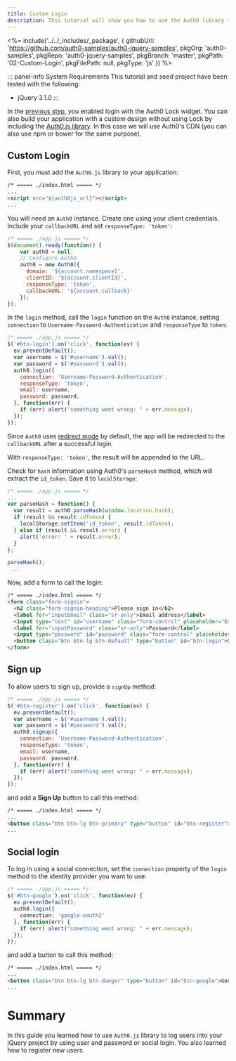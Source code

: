 ```yaml
---
title: Custom Login
description: This tutorial will show you how to use the Auth0 library to add custom authentication and authorization to your web app.
---
```


<%= include('../../_includes/_package', {
  githubUrl: 'https://github.com/auth0-samples/auth0-jquery-samples',
  pkgOrg: 'auth0-samples',
  pkgRepo: 'auth0-jquery-samples',
  pkgBranch: 'master',
  pkgPath: '02-Custom-Login',
  pkgFilePath: null,
  pkgType: 'js'
}) %>

::: panel-info System Requirements
This tutorial and seed project have been tested with the following:

* jQuery 3.1.0
:::

In the [previous step](/quickstart/spa/jquery/01-login), you enabled login with the Auth0 Lock widget. You can also build your application with a custom design without using Lock by including the [Auth0.js library](/libraries/auth0js). In this case we will use Auth0's CDN (you can also use npm or bower for the same purpose).

## Custom Login

First, you must add the `Auth0.js` library to your application:

```html
/* ===== ./index.html ===== */
...
<script src="${auth0js_url}"></script>
...
```

You will need an `Auth0` instance. Create one using your client credentials. Include your `callbackURL` and set `responseType: 'token'`:

```javascript
/* ===== ./app.js ===== */
$(document).ready(function() {
    var auth0 = null;
    // Configure Auth0
    auth0 = new Auth0({
      domain: '${account.namespace}',
      clientID: '${account.clientId}',
      responseType: 'token',
      callbackURL: '${account.callback}'
    });
});
```

In the `login` method, call the `login` function on the `Auth0` instance, setting `connection` to `Username-Password-Authentication` and `responseType` to `token`:

```javascript
/* ===== ./app.js ===== */
$('#btn-login').on('click', function(ev) {
  ev.preventDefault();
  var username = $('#username').val();
  var password = $('#password').val();
  auth0.login({
    connection: 'Username-Password-Authentication',
    responseType: 'token',
    email: username,
    password: password,
  }, function(err) {
    if (err) alert("something went wrong: " + err.message);
  });
});
```

Since `Auth0` uses [redirect mode](https://github.com/auth0/auth0.js#redirect-mode) by default, the app will be redirected to the `callbackURL` after a successful login.

With `responseType: 'token'`, the result will be appended to the URL.

Check for `hash` information using  Auth0's `parseHash` method, which will extract the `id_token`. Save it to `localStorage`:

```javascript
/* ===== ./app.js ===== */
...
var parseHash = function() {
  var result = auth0.parseHash(window.location.hash);
  if (result && result.idToken) {
    localStorage.setItem('id_token', result.idToken);
  } else if (result && result.error) {
    alert('error: ' + result.error);
  }
};

parseHash();
 ...
```

Now, add a form to call the login:

```html
/* ===== ./index.html ===== */
<form class="form-signin">
  <h2 class="form-signin-heading">Please sign in</h2>
  <label for="inputEmail" class="sr-only">Email address</label>
  <input type="text" id="username" class="form-control" placeholder="Email address" autofocus required>
  <label for="inputPassword" class="sr-only">Password</label>
  <input type="password" id="password" class="form-control" placeholder="Password" required>
  <button class="btn btn-lg btn-default" type="button" id="btn-login">Sign In</button>
</form>
```

## Sign up

To allow users to sign up, provide a `signUp` method:

```javascript
/* ===== ./app.js ===== */
$('#btn-register').on('click', function(ev) {
  ev.preventDefault();
  var username = $('#username').val();
  var password = $('#password').val();
  auth0.signup({
    connection: 'Username-Password-Authentication',
    responseType: 'token',
    email: username,
    password: password,
  }, function(err) {
    if (err) alert("something went wrong: " + err.message);
  });
});
```

and add a **Sign Up** button to call this method:

```html
/* ===== ./index.html ===== */
...
<button class="btn btn-lg btn-primary" type="button" id="btn-register">Sign Up</button>
...
```

## Social login

To log in using a social connection, set the `connection` property of the `login` method to the identity provider you want to use:

```typescript
/* ===== ./app.js ===== */
$('#btn-google').on('click', function(ev) {
  ev.preventDefault();
  auth0.login({
    connection: 'google-oauth2'
  }, function(err) {
    if (err) alert("something went wrong: " + err.message);
  });
});
```

and add a button to call this method:

```html
/* ===== ./index.html ===== */
...
<button class="btn btn-lg btn-danger" type="button" id="btn-google">Google</button>
...
```

# Summary

In this guide you learned how to use `Auth0.js` library to log users into your jQuery project by using user and password or social login. You also learned how to register new users.
